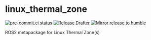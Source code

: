 # linux_thermal_zone
[![pre-commit.ci status](https://results.pre-commit.ci/badge/github/NathanaelGandhi/linux_thermal_zone/main.svg)](https://results.pre-commit.ci/latest/github/NathanaelGandhi/linux_thermal_zone/main)
[![Release Drafter](https://github.com/NathanaelGandhi/linux_thermal_zone/actions/workflows/release-drafter.yml/badge.svg?branch=release)](https://github.com/NathanaelGandhi/linux_thermal_zone/actions/workflows/release-drafter.yml)
[![Mirror release to humble](https://github.com/NathanaelGandhi/linux_thermal_zone/actions/workflows/mirror-release-to-humble.yaml/badge.svg?branch=release)](https://github.com/NathanaelGandhi/linux_thermal_zone/actions/workflows/mirror-release-to-humble.yaml)

ROS2 metapackage for Linux Thermal Zone(s)
